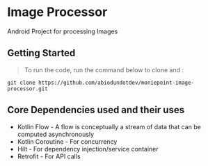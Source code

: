 # Image Processor

Android Project for processing Images

## Getting Started

> To run the code, run the command below to clone and :

```
git clone https://github.com/abiodundotdev/moniepoint-image-processor.git
```



## Core Dependencies used and their uses
- Kotlin Flow - A flow is conceptually a stream of data that can be computed asynchronously
- Kotlin Coroutine - For concurrency
- Hilt -  For dependency injection/service container
- Retrofit - For API calls


